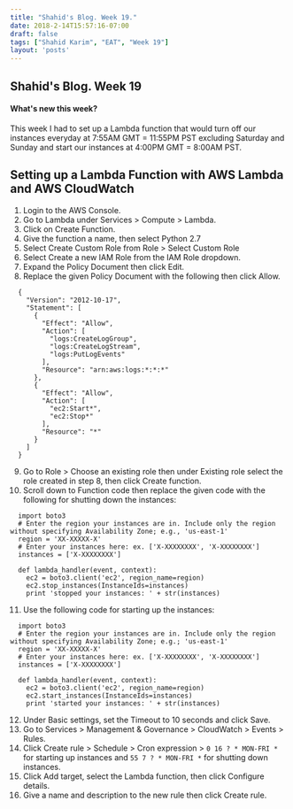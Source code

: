 ```yaml
---
title: "Shahid's Blog. Week 19."
date: 2018-2-14T15:57:16-07:00
draft: false
tags: ["Shahid Karim", "EAT", "Week 19"]
layout: 'posts'
---
```


## Shahid's Blog. Week 19
#### What's new this week?
This week I had to set up a Lambda function that would turn off our instances everyday at 7:55AM GMT = 11:55PM PST excluding Saturday and Sunday and start our instances at 4:00PM GMT = 8:00AM PST.

## Setting up a Lambda Function with AWS Lambda and AWS CloudWatch
1. Login to the AWS Console.
2. Go to Lambda under Services > Compute > Lambda.
3. Click on Create Function.
4. Give the function a name, then select Python 2.7
5. Select Create Custom Role from Role > Select Custom Role
6. Select Create a new IAM Role from the IAM Role dropdown.
7. Expand the Policy Document then click Edit.
8. Replace the given Policy Document with the following then click Allow.
```
  {
    "Version": "2012-10-17",
    "Statement": [
      {
        "Effect": "Allow",
        "Action": [
          "logs:CreateLogGroup",
          "logs:CreateLogStream",
          "logs:PutLogEvents"
        ],
        "Resource": "arn:aws:logs:*:*:*"
      },
      {
        "Effect": "Allow",
        "Action": [
          "ec2:Start*",
          "ec2:Stop*"
        ],
        "Resource": "*"
      }
    ]
  }
```

9. Go to Role > Choose an existing role then under Existing role select the role created in step 8, then click Create function.
10. Scroll down to Function code then replace the given code with the following for shutting down the instances:
```
  import boto3
  # Enter the region your instances are in. Include only the region without specifying Availability Zone; e.g., 'us-east-1'
  region = 'XX-XXXXX-X'
  # Enter your instances here: ex. ['X-XXXXXXXX', 'X-XXXXXXXX']
  instances = ['X-XXXXXXXX']

  def lambda_handler(event, context):
    ec2 = boto3.client('ec2', region_name=region)
    ec2.stop_instances(InstanceIds=instances)
    print 'stopped your instances: ' + str(instances)
```

11. Use the following code for starting up the instances:
```
  import boto3
  # Enter the region your instances are in. Include only the region without specifying Availability Zone; e.g.; 'us-east-1'
  region = 'XX-XXXXX-X'
  # Enter your instances here: ex. ['X-XXXXXXXX', 'X-XXXXXXXX']
  instances = ['X-XXXXXXXX']

  def lambda_handler(event, context):
    ec2 = boto3.client('ec2', region_name=region)
    ec2.start_instances(InstanceIds=instances)
    print 'started your instances: ' + str(instances)
```

12. Under Basic settings, set the Timeout to 10 seconds and click Save.
13. Go to Services > Management & Governance > CloudWatch > Events > Rules.
14. Click Create rule > Schedule > Cron expression > ```0 16 ? * MON-FRI *``` for starting up instances and ```55 7 ? * MON-FRI *``` for shutting down instances.
15. Click Add target, select the Lambda function, then click Configure details.
16. Give a name and description to the new rule then click Create rule.
